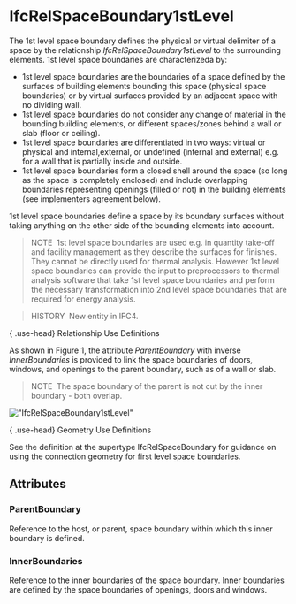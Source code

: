 # IfcRelSpaceBoundary1stLevel

The 1st level space boundary defines the physical or virtual delimiter of a space by the relationship _IfcRelSpaceBoundary1stLevel_ to the surrounding elements. 1st level space boundaries are characterizeda by:

* 1st level space boundaries are the boundaries of a space defined by the surfaces of building elements bounding this space (physical space boundaries) or by virtual surfaces provided by an adjacent space with no dividing wall.
* 1st level space boundaries do not consider any change of material in the bounding building elements, or different spaces/zones behind a wall or slab (floor or ceiling).
* 1st level space boundaries are differentiated in two ways: virtual or physical and internal,external, or undefined (internal and external) e.g. for a wall that is partially inside and outside.
* 1st level space boundaries form a closed shell around the space (so long as the space is completely enclosed) and include overlapping boundaries representing openings (filled or not) in the building elements (see implementers agreement below).

1st level space boundaries define a space by its boundary surfaces without taking anything on the other side of the bounding elements into account.

> NOTE&nbsp; 1st level space boundaries are used e.g. in quantity take-off and facility management as they describe the surfaces for finishes. They cannot be directly used for thermal analysis. However 1st level space boundaries can provide the input to preprocessors to thermal analysis software that take 1st level space boundaries and perform the necessary transformation into 2nd level space boundaries that are required for energy analysis.

> HISTORY&nbsp; New entity in IFC4.

{ .use-head}
Relationship Use Definitions

As shown in Figure 1, the attribute _ParentBoundary_ with inverse _InnerBoundaries_ is provided to link the space boundaries of doors, windows, and openings to the parent boundary, such as of a wall or slab.

> NOTE&nbsp; The space boundary of the parent is not cut by the inner boundary - both overlap.

!["IfcRelSpaceBoundary1stLevel"](../../../../../../figures/ifcrelspaceboundary1stlevel-fig1.png "Figure 1 &mdash; Space boundary first level relationships")

{ .use-head}
Geometry Use Definitions

See the definition at the supertype IfcRelSpaceBoundary for guidance on using the connection geometry for first level space boundaries.

## Attributes

### ParentBoundary
Reference to the host, or parent, space boundary within which this inner boundary is defined.

### InnerBoundaries
Reference to the inner boundaries of the space boundary. Inner boundaries are defined by the space boundaries of openings, doors and windows.
